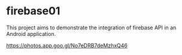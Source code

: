 # firebase01

This project aims to demonstrate the integration of firebase API in an Android application.


https://photos.app.goo.gl/No7eDRB7deMzhxQ46
